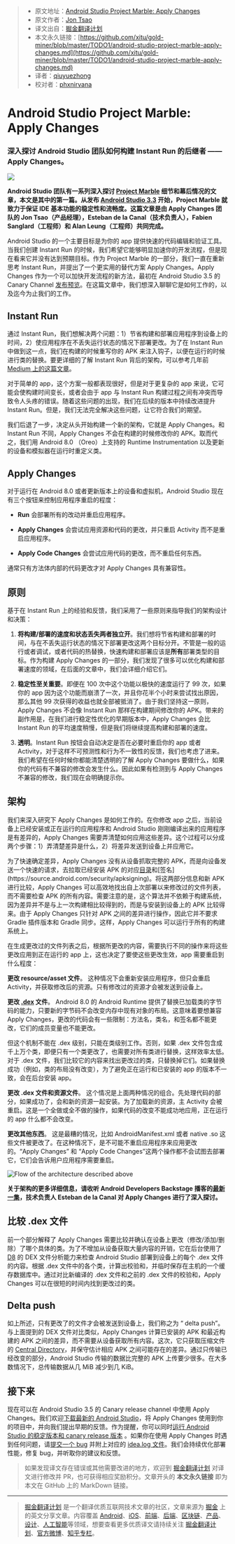 > * 原文地址：[Android Studio Project Marble: Apply Changes](https://medium.com/androiddevelopers/android-studio-project-marble-apply-changes-e3048662e8cd)
> * 原文作者：[Jon Tsao](https://medium.com/@jontsao)
> * 译文出自：[掘金翻译计划](https://github.com/xitu/gold-miner)
> * 本文永久链接：[https://github.com/xitu/gold-miner/blob/master/TODO1/android-studio-project-marble-apply-changes.md](https://github.com/xitu/gold-miner/blob/master/TODO1/android-studio-project-marble-apply-changes.md)
> * 译者：[qiuyuezhong](https://github.com/qiuyuezhong)
> * 校对者：[phxnirvana](https://github.com/phxnirvana)

# Android Studio Project Marble: Apply Changes

### 深入探讨 Android Studio 团队如何构建 Instant Run 的后继者 —— Apply Changes。

![](https://cdn-images-1.medium.com/max/10400/1*dAZ5ygLJ9llUxAr7_TmKrg.png)

**Android Studio 团队有一系列深入探讨 [Project Marble](https://android-developers.googleblog.com/2019/01/android-studio-33.html) 细节和幕后情况的文章，本文是其中的第一篇。从发布 [Android Studio 3.3](https://android-developers.googleblog.com/2019/01/android-studio-33.html) 开始，Project Marble 就致力于保证 IDE 基本功能的稳定性和流畅度。这篇文章是由 Apply Changes 团队的 Jon Tsao（产品经理），Esteban de la Canal（技术负责人），Fabien Sanglard（工程师）和 Alan Leung（工程师）共同完成。**

Android Studio 的一个主要目标是为你的 app 提供快速的代码编辑和验证工具。当我们创建 Instant Run 的时候，我们希望它能够明显加速你的开发流程，但是现在看来它并没有达到预期目标。作为 Project Marble 的一部分，我们一直在重新思考 Instant Run，并提出了一个更实用的替代方案 Apply Changes。Apply Changes 作为一个可以加快开发流程的新方法，最初在 Android Studio 3.5 的 Canary Channel [发布预览](https://androidstudio.googleblog.com/2019/01/android-studio-35-canary-1-available.html)。在这篇文章中，我们想深入聊聊它是如何工作的，以及迄今为止我们的工作。

## Instant Run

通过 Instant Run，我们想解决两个问题：1）节省构建和部署应用程序到设备上的时间，2）使应用程序在不丢失运行状态的情况下部署更改。为了在 Instant Run 中做到这一点，我们在构建的时候重写你的 APK 来注入钩子，以便在运行的时候进行类的替换。要更详细的了解 Instant Run 背后的架构，可以参考几年前 [Medium 上的这篇文章](https://medium.com/google-developers/instant-run-how-does-it-work-294a1633367f)。

对于简单的 app，这个方案一般都表现很好，但是对于更复杂的 app 来说，它可能会使构建时间变长，或者会由于 app 与 Instant Run 构建过程之间有冲突而导致令人头疼的错误。随着这些问题的出现，我们在后续的版本中持续改进提升 Instant Run。但是，我们无法完全解决这些问题，让它符合我们的期望。

我们后退了一步，决定从头开始构建一个新的架构，它就是 Apply Changes。和 Instant Run 不同，Apply Changes 不会在构建的时候修改你的 APK。取而代之，我们用 Android 8.0 （Oreo）上支持的 Runtime Instrumentation 以及更新的设备和模拟器在运行时重定义类。

## Apply Changes

对于运行在 Android 8.0 或者更新版本上的设备和虚拟机，Android Studio 现在有三个按钮来控制应用程序重启的程度：

*  **Run** 会部署所有的改动并重启应用程序。

* **Apply Changes** 会尝试应用资源和代码的更改，并只重启 Activity 而不是重启应用程序。

* **Apply Code Changes** 会尝试应用代码的更改，而不重启任何东西。

通常只有方法体内部的代码更改才对 Apply Changes 具有兼容性。

## 原则

基于在 Instant Run 上的经验和反馈，我们采用了一些原则来指导我们的架构设计和决策：

1. **将构建/部署的速度和状态丢失两者独立开**。我们想将节省构建和部署的时间，与在不丢失运行状态的情况下部署更改这两个目标分开。不管是一般的运行或者调试，或者代码的热替换，快速构建和部署应该是**所有**部署类型的目标。作为构建 Apply Changes 的一部分，我们发现了很多可以优化构建和部署速度的领域，在后面的文章中，我们会详细介绍它们。

2. **稳定性至关重要**。即便在 100 次中这个功能以极快的速度运行了 99 次，如果你的 app 因为这个功能而崩溃了一次，并且你花半个小时来尝试找出原因，那么其他 99 次获得的收益也就全部被抵消了。由于我们坚持这一原则，Apply Changes 不会像 Instant Run 那样在构建期间修改你的 APK。带来的副作用是，在我们进行稳定性优化的早期版本中，Apply Changes 会比 Instant Run 的平均速度稍慢，但是我们将继续提高构建和部署的速度。

3. **透明**。Instant Run 按钮会自动决定是否在必要时重启你的 app 或者 Activity，对于这样不可预测性和行为不一致性的反馈，我们也考虑了进来。我们希望在任何时候你都能清楚透明的了解 Apply Changes 要做什么，如果你的代码有不兼容的修改会发生什么。因此如果有检测到与 Apply Changes 不兼容的修改，我们现在会明确提示你。

## 架构

我们来深入研究下 Apply Changes 是如何工作的。在你修改 app 之后，当前设备上已经安装或正在运行的应用程序和 Android Studio 刚刚编译出来的应用程序是有差异的，Apply Changes 需要弄清楚如何应用这些差异。这个过程可以分成两个步骤：1）弄清楚差异是什么，2）将差异发送到设备上并应用它。

为了快速确定差异，Apply Changes 没有从设备抓取完整的 APK，而是向设备发送一个快速的请求，去拉取已经安装 APK 的对应[目录](https://en.wikipedia.org/wiki/Zip_(file_format)#Central_directory_file_header)和[签名](https://source.android.com/security/apksigning)。将这两部分信息和新 APK 进行比较，Apply Changes 可以高效地找出自上次部署以来修改过的文件列表，而不需要检查 APK 的所有内容。需要注意的是，这个算法并不依赖于构建系统，因为差异并不是与上一次构建相比较得到的，而是与安装到设备上的 APK 比较得来。由于 Apply Changes 只针对 APK 之间的差异进行操作，因此它并不要求 Gradle 插件版本和 Gradle 同步。这样，Apply Changes 可以运行于所有的构建系统上。

在生成更改过的文件列表之后，根据所更改的内容，需要执行不同的操作来将这些更改应用到正在运行的 app 上，这也决定了要使这些更改生效，app 需要重启到什么程度：

**更改 resource/asset 文件**。
这种情况下会重新安装应用程序，但只会重启 Activity，并获取修改后的资源。只有修改过的资源才会被发送到设备上。

**更改 [.dex](https://source.android.com/devices/tech/dalvik/dex-format) 文件**。
Android 8.0 的 Android Runtime 提供了替换已加载类的字节码的能力，只要新的字节码不会改变内存中现有对象的布局。这意味着要想兼容 Apply Changes，更改的代码会有一些限制：方法名，类名，和签名都不能更改，它们的成员变量也不能更改。

但这个机制不能在 .dex 级别，只能在类级别工作。否则，如果 .dex 文件包含成千上万个类，即便只有一个类更改了，也需要对所有类进行替换，这样效率太低。对于 .dex 文件，我们比较它的内容来找出更改过的类，只替换掉它们。如果替换成功（例如，类的布局没有改变），为了避免正在运行和已安装的 app 的版本不一致，会在后台安装 app。

**更改 .dex 文件和资源文件**。
这个情况是上面两种情况的组合。先处理代码的部分，如果成功了，会和新的资源一起安装。为了加载新的资源，主 Activity 会被重启。这是一个全做或全不做的操作，如果代码的改变不能成功地应用，正在运行的 app 什么都不会改变。

**更改其他东西**。
这是最糟的情况，比如 AndroidManifest.xml 或者 native .so 这些文件被更改了。在这种情况下，是不可能不重启应用程序来应用更改的。“Apply Changes” 和 “Apply Code Changes”这两个操作都不会试图去部署它，它们会告诉用户应用程序需要重启。

![**Flow of the architecture described above**](https://cdn-images-1.medium.com/max/2240/1*aD1y7EprEnSzM-3FwbUsRQ.png)

**关于架构的更多详细信息，请收听 Android Developers Backstage 播客的[最新一集](http://androidbackstage.blogspot.com/2019/02/episode-108-instant-re-run.html)，技术负责人 Esteban de la Canal 对 Apply Changes 进行了深入探讨。**

## 比较 .dex 文件

前一个部分解释了 Apply Changes 需要比较并确认在设备上更改（修改/添加/删除）了哪个具体的类。为了不增加从设备获取大量内容的开销，它在后台使用了 [D8](https://android-developers.googleblog.com/2018/04/android-studio-switching-to-d8-dexer.html) 的 DEX 文件分析能力来检查 Android Studio 部署到设备上的每个 .dex 文件的内容。根据 .dex 文件中的各个类，计算出校验和，并临时保存在主机的一个缓存数据库中。通过对比新编译的 .dex 文件和之前的 .dex 文件的校验和，Apply Changes 可以在很短的时间内找到更改过的类。

## Delta push

如上所述，只有更改了的文件才会被发送到设备上，我们称之为 “ delta push”。与上面提到的 DEX 文件对比类似，Apply Changes 计算已安装的 APK 和最近构建的 APK 之间的差异，而不需要从设备获取所有内容。这次，它只获取压缩文件的 [Central Directory](https://en.wikipedia.org/wiki/Zip_(file_format)#Central_directory_file_header)，并保守估计相应 APK 之间可能存在的差异。通过只传输已经改变的部分，Android Studio 传输的数据比完整的 APK 上传要少很多。在大多数情况下，总传输数据从几 MiB 减少到几 KiB。

## 接下来

现在可以在 Android Studio 3.5 的 Canary release channel 中使用 Apply Changes。我们欢迎[下载最新的 Android Studio](https://developer.android.com/studio/preview/install-preview)，将 Apply Changes 使用到你的项目中，并向我们提出早期的反馈。作为提醒，你可以同时[运行 Android Studio 的稳定版本和 canary release 版本](https://developer.android.com/studio/preview/install-preview#install_alongside_your_stable_version) 。如果你在使用 Apply Changes 时遇到任何问题，请[提交一个 bug](https://issuetracker.google.com/issues/new?component=550294&template=1207130) 并附上对应的 [idea.log 文件](https://intellij-support.jetbrains.com/hc/en-us/articles/207241085-Locating-IDE-log-files)。我们会持续优化部署性能，修复 bug，并听取你的建议和反馈。

> 如果发现译文存在错误或其他需要改进的地方，欢迎到 [掘金翻译计划](https://github.com/xitu/gold-miner) 对译文进行修改并 PR，也可获得相应奖励积分。文章开头的 **本文永久链接** 即为本文在 GitHub 上的 MarkDown 链接。

---

> [掘金翻译计划](https://github.com/xitu/gold-miner) 是一个翻译优质互联网技术文章的社区，文章来源为 [掘金](https://juejin.im) 上的英文分享文章。内容覆盖 [Android](https://github.com/xitu/gold-miner#android)、[iOS](https://github.com/xitu/gold-miner#ios)、[前端](https://github.com/xitu/gold-miner#前端)、[后端](https://github.com/xitu/gold-miner#后端)、[区块链](https://github.com/xitu/gold-miner#区块链)、[产品](https://github.com/xitu/gold-miner#产品)、[设计](https://github.com/xitu/gold-miner#设计)、[人工智能](https://github.com/xitu/gold-miner#人工智能)等领域，想要查看更多优质译文请持续关注 [掘金翻译计划](https://github.com/xitu/gold-miner)、[官方微博](http://weibo.com/juejinfanyi)、[知乎专栏](https://zhuanlan.zhihu.com/juejinfanyi)。
